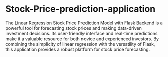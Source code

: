 # Stock-Price-prediction-application


The Linear Regression Stock Price Prediction Model with Flask Backend is a powerful tool for forecasting stock prices and making data-driven investment decisions. Its user-friendly interface and real-time predictions make it a valuable resource for both novice and experienced investors. By combining the simplicity of linear regression with the versatility of Flask, this application provides a robust platform for stock price forecasting.
